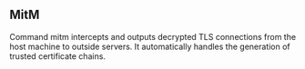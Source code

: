 MitM
----

Command mitm intercepts and outputs decrypted TLS connections from the host machine to outside servers. It automatically
handles the generation of trusted certificate chains.
